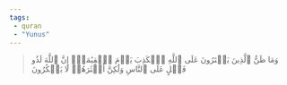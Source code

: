 ```yaml
---
tags: 
 - quran 
 - "Yunus"
---
```


> وَمَا ظَنُّ ٱلَّذِينَ يَفۡتَرُونَ عَلَى ٱللَّهِ ٱلۡكَذِبَ يَوۡمَ ٱلۡقِيَٰمَةِۗ إِنَّ ٱللَّهَ لَذُو فَضۡلٍ عَلَى ٱلنَّاسِ وَلَٰكِنَّ أَكۡثَرَهُمۡ لَا يَشۡكُرُونَ
